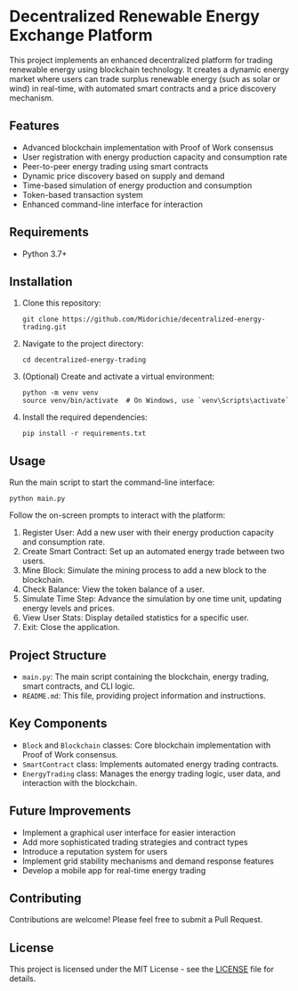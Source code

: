 # Decentralized Renewable Energy Exchange Platform

This project implements an enhanced decentralized platform for trading renewable energy using blockchain technology. It creates a dynamic energy market where users can trade surplus renewable energy (such as solar or wind) in real-time, with automated smart contracts and a price discovery mechanism.

## Features

- Advanced blockchain implementation with Proof of Work consensus
- User registration with energy production capacity and consumption rate
- Peer-to-peer energy trading using smart contracts
- Dynamic price discovery based on supply and demand
- Time-based simulation of energy production and consumption
- Token-based transaction system
- Enhanced command-line interface for interaction

## Requirements

- Python 3.7+

## Installation

1. Clone this repository:
   ```
   git clone https://github.com/Midorichie/decentralized-energy-trading.git
   ```

2. Navigate to the project directory:
   ```
   cd decentralized-energy-trading
   ```

3. (Optional) Create and activate a virtual environment:
   ```
   python -m venv venv
   source venv/bin/activate  # On Windows, use `venv\Scripts\activate`
   ```

4. Install the required dependencies:
   ```
   pip install -r requirements.txt
   ```

## Usage

Run the main script to start the command-line interface:

```
python main.py
```

Follow the on-screen prompts to interact with the platform:

1. Register User: Add a new user with their energy production capacity and consumption rate.
2. Create Smart Contract: Set up an automated energy trade between two users.
3. Mine Block: Simulate the mining process to add a new block to the blockchain.
4. Check Balance: View the token balance of a user.
5. Simulate Time Step: Advance the simulation by one time unit, updating energy levels and prices.
6. View User Stats: Display detailed statistics for a specific user.
7. Exit: Close the application.

## Project Structure

- `main.py`: The main script containing the blockchain, energy trading, smart contracts, and CLI logic.
- `README.md`: This file, providing project information and instructions.

## Key Components

- `Block` and `Blockchain` classes: Core blockchain implementation with Proof of Work consensus.
- `SmartContract` class: Implements automated energy trading contracts.
- `EnergyTrading` class: Manages the energy trading logic, user data, and interaction with the blockchain.

## Future Improvements

- Implement a graphical user interface for easier interaction
- Add more sophisticated trading strategies and contract types
- Introduce a reputation system for users
- Implement grid stability mechanisms and demand response features
- Develop a mobile app for real-time energy trading

## Contributing

Contributions are welcome! Please feel free to submit a Pull Request.

## License

This project is licensed under the MIT License - see the [LICENSE](LICENSE) file for details.